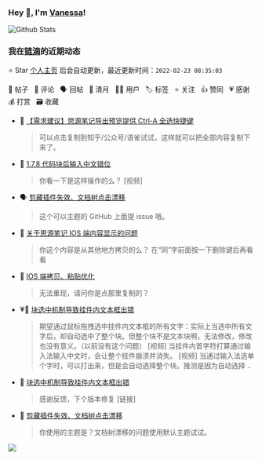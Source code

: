 ### Hey 👋, I'm [Vanessa](http://vanessa.b3log.org/)!

![Github Stats](https://github-readme-stats.vercel.app/api?username=Vanessa219&show_icons=true)

<!--events start -->

### 我在[链滴](https://ld246.com)的近期动态

⭐️ Star [个人主页](https://github.com/Vanessa219/Vanessa219) 后会自动更新，最近更新时间：`2022-02-23 08:35:03`

📝 帖子 &nbsp; 💬 评论 &nbsp; 🗣 回帖 &nbsp; 🌙 清月 &nbsp; 👨‍💻 用户 &nbsp; 🏷️ 标签 &nbsp; ⭐️ 关注 &nbsp; 👍 赞同 &nbsp; 💗 感谢 &nbsp; 💰 打赏 &nbsp; 🗃 收藏

* 💬 [【需求建议】思源笔记导出预览提供 Ctrl-A 全选快捷键](https://ld246.com/article/1645169380998/comment/1645516801547#comments)

  > 可以点击复制到知乎/公众号/语雀试试，这样就可以把全部内容复制下来了。
* 💬 [1.7.8 代码块后输入中文错位](https://ld246.com/article/1643209564517/comment/1645504255796#comments)

  > 你看一下是这样操作的么？ [视频]
* 🗣 [剪藏插件失效、文档树点击漂移](https://ld246.com/article/1645148124924/comment/1645408956732#comments)

  > 这个可以主题的 GitHub 上面提 issue 哦。
* 💬 [关于思源笔记 IOS 端内容显示的问题](https://ld246.com/article/1644048008152/comment/1645502012083#comments)

  > 你这个内容是从其他地方拷贝的么？ 在“同”字前面按一下删除键后再看看
* 💬 [IOS 端拷贝、粘贴优化](https://ld246.com/article/1644843307718/comment/1645369578952#comments)

  > 无法重现，请问你是点那里复制的？
* 💗📝 [块选中机制导致挂件内文本框出错](https://ld246.com/article/1644827326901)

  > 期望通过鼠标拖拽选中挂件内文本框的所有文字：实际上当选中所有文字后，却自动选中了整个块。但整个块不是文本块啊，无法修改，修改也没有意义。（以前没有这个问题） [视频] 当挂件内首字符打算通过输入法输入中文时，会让整个挂件崩溃并消失。 [视频] 当通过输入法选单个字时，可以打出来，但是会自动选择整个块。推测是因为自动选择 ..
* 💬 [块选中机制导致挂件内文本框出错](https://ld246.com/article/1644827326901/comment/1645319958889#comments)

  > 感谢反馈，下个版本修复 [链接]
* 💬 [剪藏插件失效、文档树点击漂移](https://ld246.com/article/1645148124924/comment/1645280052771#comments)

  > 你使用的主题是？文档树漂移的问题使用默认主题试试。


<!--events end -->

<a title="Hits" target="_blank" href="https://github.com/Vanessa219/Vanessa219"><img src="https://hits.b3log.org/Vanessa219/Vanessa219.svg"></a>
